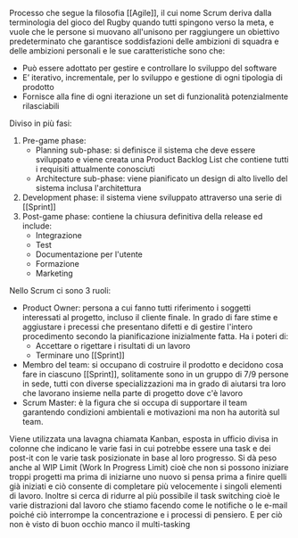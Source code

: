 Processo che segue la filosofia [[Agile]], il cui nome Scrum deriva dalla terminologia del gioco del Rugby quando tutti spingono verso la meta, e vuole che le persone si muovano all'unisono per raggiungere un obiettivo predeterminato che garantisce soddisfazioni delle ambizioni di squadra e delle ambizioni personali e le sue caratteristiche sono che:
- Può essere adottato per gestire e controllare lo sviluppo del software
- E’ iterativo, incrementale, per lo sviluppo e gestione di ogni tipologia di prodotto
- Fornisce alla fine di ogni iterazione un set di funzionalità potenzialmente rilasciabili

Diviso in più fasi:
1. Pre-game phase:
	- Planning sub-phase: si definisce il sistema che deve essere sviluppato e viene creata una Product Backlog List che contiene tutti i requisiti attualmente conosciuti
	- Architecture sub-phase: viene pianificato un design di alto livello del sistema inclusa l'architettura
2. Development phase: il sistema viene sviluppato attraverso una serie di [[Sprint]]
3. Post-game phase: contiene la chiusura definitiva della release ed include:
	- Integrazione
	- Test
	- Documentazione per l'utente
	- Formazione 
	- Marketing

Nello Scrum ci sono 3 ruoli:
- Product Owner: persona a cui fanno tutti riferimento i soggetti interessati al progetto, incluso il cliente finale. In grado di fare stime e aggiustare i precessi che presentano difetti e di gestire l'intero procedimento secondo la pianificazione inizialmente fatta. Ha i poteri di:
	- Accettare o rigettare i risultati di un lavoro
	- Terminare uno [[Sprint]]
- Membro del team: si occupano di costruire il prodotto e decidono cosa fare in ciascuno [[Sprint]], solitamente sono in un gruppo di 7/9 persone in sede, tutti con diverse specializzazioni ma in grado di aiutarsi tra loro che lavorano insieme nella parte di progetto dove c'è lavoro
- Scrum Master: è la figura che si occupa di supportare il team garantendo condizioni ambientali e motivazioni ma non ha autorità sul team.

Viene utilizzata una lavagna chiamata Kanban, esposta in ufficio divisa in colonne che indicano le varie fasi in cui potrebbe essere una task e dei post-it con le varie task posizionate in base al loro progresso. 
Si dà peso anche al WIP Limit (Work In Progress Limit) cioè che non si possono iniziare troppi progetti ma prima di iniziarne uno nuovo si pensa prima a finire quelli già iniziati e ciò consente di completare più velocemente i singoli elementi di lavoro. 
Inoltre si cerca di ridurre al più possibile il task switching cioè le varie distrazioni dal lavoro che stiamo facendo come le notifiche o le e-mail poiché ciò interrompe la concentrazione e i processi di pensiero. E per ciò non è visto di buon occhio manco il multi-tasking

